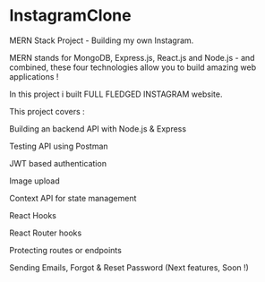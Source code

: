 # InstagramClone
MERN Stack Project - Building my own Instagram.

MERN stands for MongoDB, Express.js, React.js and Node.js - and combined, these four technologies allow you to build amazing web applications !

In this project i built FULL FLEDGED INSTAGRAM website.

This project covers :

Building an backend API with Node.js & Express

Testing API using Postman

JWT based authentication

Image upload

Context API for state management

React Hooks

React Router hooks

Protecting routes or endpoints

Sending Emails, Forgot & Reset Password (Next features, Soon !)
